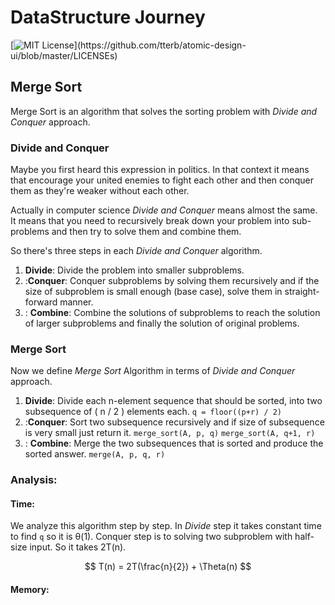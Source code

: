 ﻿# DataStructure Journey
[![MIT License](https://img.shields.io/apm/l/atomic-design-ui.svg?)](https://github.com/tterb/atomic-design-ui/blob/master/LICENSEs)  
  
## Merge Sort
Merge Sort is an algorithm that solves the sorting problem with *Divide and Conquer* approach.
### Divide and Conquer
Maybe you first heard this expression in politics. In that context it means that encourage your united enemies to fight each other and then conquer them as they're weaker without each other.

Actually in computer science *Divide and Conquer* means almost the same. It means that you need to recursively break down your problem into sub-problems and then try to solve them and combine them.

So there's three steps in each *Divide and Conquer* algorithm.

 1. **Divide**:
 Divide the problem into smaller subproblems.
 2. :**Conquer**:
 Conquer subproblems by solving them recursively and if the size of subproblem is small enough (base case), solve them in straight-forward manner.
 3. : **Combine**:
 Combine the solutions of subproblems to reach the solution of larger subproblems and finally the solution of original problems.

### Merge Sort
Now we define *Merge Sort* Algorithm in terms of *Divide and Conquer* approach.

 1. **Divide**:
 Divide each n-element sequence that should be sorted, into two subsequence of ( n / 2 ) elements each.
`q = floor((p+r) / 2)`
 2. :**Conquer**:
 Sort two subsequence recursively and if size of subsequence is very small just return it.
 `merge_sort(A, p, q)`
 `merge_sort(A, q+1, r)`
 3. : **Combine**:
 Merge the two subsequences that is sorted and produce the sorted answer.
 `merge(A, p, q, r)`
### Analysis:
#### Time:
We analyze this algorithm step by step. In *Divide* step it takes constant time to find `q` so it is &theta;(1).  Conquer step is to solving two subproblem with half-size input. So it takes 2T(n).

$$ T(n) = 2T(\frac{n}{2}) + \Theta(n) $$


#### Memory:

